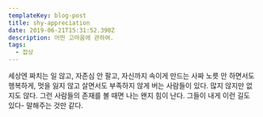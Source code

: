 ```yaml
---
templateKey: blog-post
title: shy-appreciation
date: 2019-06-21T15:31:52.390Z
description: 어떤 고마움에 관하여.
tags:
  - 잡상
---
```

세상엔 짜치는 일 않고, 자존심 안 팔고, 자신까지 속이게 만드는 사짜 노릇 안 하면서도 행복하게, 멋을 잃지 않고 살면서도 부족하지 않게 버는 사람들이 있다. 많지 않지만 없지도 않다. 그런 사람들의 존재를 볼 때면 나는 왠지 힘이 난다. 그들이 내게 이런 길도 있다- 말해주는 것만 같다.
